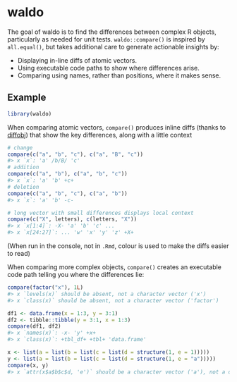 
<!-- README.md is generated from README.Rmd. Please edit that file -->

# waldo

<!-- badges: start -->

<!-- badges: end -->

The goal of waldo is to find the differences between complex R objects,
particularly as needed for unit tests. `waldo::compare()` is inspired by
`all.equal()`, but takes additional care to generate actionable insights
by:

  - Displaying in-line diffs of atomic vectors.
  - Using executable code paths to show where differences arise.
  - Comparing using names, rather than positions, where it makes sense.

<!--
## Installation

You can install the released version of waldo from [CRAN](https://CRAN.R-project.org) with:

``` r
install.packages("waldo")
```
-->

## Example

``` r
library(waldo)
```

When comparing atomic vectors, `compare()` produces inline diffs (thanks
to [diffobj](https://github.com/brodieG/diffobj)) that show the key
differences, along with a little context

``` r
# change
compare(c("a", "b", "c"), c("a", "B", "c"))
#> x `x`: 'a' /b/B/ 'c'
# addition
compare(c("a", "b"), c("a", "b", "c"))
#> x `x`: 'a' 'b' +c+
# deletion
compare(c("a", "b", "c"), c("a", "b"))
#> x `x`: 'a' 'b' -c-

# long vector with small differences displays local context
compare(c("X", letters), c(letters, "X"))
#> x `x[1:4]`: -X- 'a' 'b' 'c' ...
#> x `x[24:27]`: ... 'w' 'x' 'y' 'z' +X+
```

(When run in the console, not in `.Rmd`, colour is used to make the
diffs easier to read)

When comparing more complex objects, `compare()` creates an executable
code path telling you where the differences lie:

``` r
compare(factor("x"), 1L)
#> x `levels(x)` should be absent, not a character vector ('x')
#> x `class(x)` should be absent, not a character vector ('factor')

df1 <- data.frame(x = 1:3, y = 3:1)
df2 <- tibble::tibble(y = 3:1, x = 1:3)
compare(df1, df2)
#> x `names(x)`: -x- 'y' +x+
#> x `class(x)`: +tbl_df+ +tbl+ 'data.frame'

x <- list(a = list(b = list(c = list(d = structure(1, e = 1)))))
y <- list(a = list(b = list(c = list(d = structure(1, e = "a")))))
compare(x, y)
#> x `attr(x$a$b$c$d, 'e')` should be a character vector ('a'), not a double vector (1)
```
